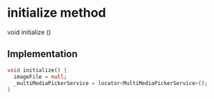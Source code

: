 


# initialize method








void initialize
()








## Implementation

```dart
void initialize() {
  imageFile = null;
  _multiMediaPickerService = locator<MultiMediaPickerService>();
}
```








